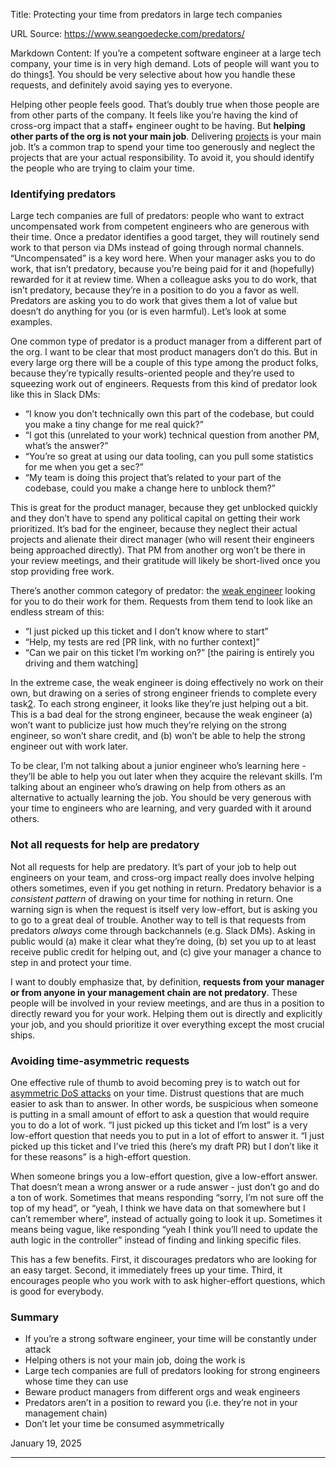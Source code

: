 Title: Protecting your time from predators in large tech companies

URL Source: https://www.seangoedecke.com/predators/

Markdown Content:
If you’re a competent software engineer at a large tech company, your time is in very high demand. Lots of people will want you to do things[1](https://www.seangoedecke.com/predators/#fn-1). You should be very selective about how you handle these requests, and definitely avoid saying yes to everyone.

Helping other people feels good. That’s doubly true when those people are from other parts of the company. It feels like you’re having the kind of cross-org impact that a staff+ engineer ought to be having. But **helping other parts of the org is not your main job**. Delivering [projects](https://www.seangoedecke.com/how-to-ship) is your main job. It’s a common trap to spend your time too generously and neglect the projects that are your actual responsibility. To avoid it, you should identify the people who are trying to claim your time.

### Identifying predators

Large tech companies are full of predators: people who want to extract uncompensated work from competent engineers who are generous with their time. Once a predator identifies a good target, they will routinely send work to that person via DMs instead of going through normal channels. “Uncompensated” is a key word here. When your manager asks you to do work, that isn’t predatory, because you’re being paid for it and (hopefully) rewarded for it at review time. When a colleague asks you to do work, that isn’t predatory, because they’re in a position to do you a favor as well. Predators are asking you to do work that gives them a lot of value but doesn’t do anything for you (or is even harmful). Let’s look at some examples.

One common type of predator is a product manager from a different part of the org. I want to be clear that most product managers don’t do this. But in every large org there will be a couple of this type among the product folks, because they’re typically results-oriented people and they’re used to squeezing work out of engineers. Requests from this kind of predator look like this in Slack DMs:

*   “I know you don’t technically own this part of the codebase, but could you make a tiny change for me real quick?”
*   “I got this (unrelated to your work) technical question from another PM, what’s the answer?”
*   “You’re so great at using our data tooling, can you pull some statistics for me when you get a sec?”
*   “My team is doing this project that’s related to your part of the codebase, could you make a change here to unblock them?”

This is great for the product manager, because they get unblocked quickly and they don’t have to spend any political capital on getting their work prioritized. It’s bad for the engineer, because they neglect their actual projects and alienate their direct manager (who will resent their engineers being approached directly). That PM from another org won’t be there in your review meetings, and their gratitude will likely be short-lived once you stop providing free work.

There’s another common category of predator: the [weak engineer](https://www.seangoedecke.com/weak-engineers) looking for you to do their work for them. Requests from them tend to look like an endless stream of this:

*   “I just picked up this ticket and I don’t know where to start”
*   “Help, my tests are red \[PR link, with no further context\]”
*   “Can we pair on this ticket I’m working on?” \[the pairing is entirely you driving and them watching\]

In the extreme case, the weak engineer is doing effectively no work on their own, but drawing on a series of strong engineer friends to complete every task[2](https://www.seangoedecke.com/predators/#fn-2). To each strong engineer, it looks like they’re just helping out a bit. This is a bad deal for the strong engineer, because the weak engineer (a) won’t want to publicize just how much they’re relying on the strong engineer, so won’t share credit, and (b) won’t be able to help the strong engineer out with work later.

To be clear, I’m not talking about a junior engineer who’s learning here - they’ll be able to help you out later when they acquire the relevant skills. I’m talking about an engineer who’s drawing on help from others as an alternative to actually learning the job. You should be very generous with your time to engineers who are learning, and very guarded with it around others.

### Not all requests for help are predatory

Not all requests for help are predatory. It’s part of your job to help out engineers on your team, and cross-org impact really does involve helping others sometimes, even if you get nothing in return. Predatory behavior is a _consistent pattern_ of drawing on your time for nothing in return. One warning sign is when the request is itself very low-effort, but is asking you to go to a great deal of trouble. Another way to tell is that requests from predators _always_ come through backchannels (e.g. Slack DMs). Asking in public would (a) make it clear what they’re doing, (b) set you up to at least receive public credit for helping out, and (c) give your manager a chance to step in and protect your time.

I want to doubly emphasize that, by definition, **requests from your manager or from anyone in your management chain are not predatory**. These people will be involved in your review meetings, and are thus in a position to directly reward you for your work. Helping them out is directly and explicitly your job, and you should prioritize it over everything except the most crucial ships.

### Avoiding time-asymmetric requests

One effective rule of thumb to avoid becoming prey is to watch out for [asymmetric DoS attacks](https://www.f5.com/glossary/distributed-denial-of-service-ddos-attack#:~:text=In%20an%20asymmetric%20DDoS%20attack,a%20forged%20source%20IP%20address.) on your time. Distrust questions that are much easier to ask than to answer. In other words, be suspicious when someone is putting in a small amount of effort to ask a question that would require you to do a lot of work. “I just picked up this ticket and I’m lost” is a very low-effort question that needs you to put in a lot of effort to answer it. “I just picked up this ticket and I’ve tried this (here’s my draft PR) but I don’t like it for these reasons” is a high-effort question.

When someone brings you a low-effort question, give a low-effort answer. That doesn’t mean a wrong answer or a rude answer - just don’t go and do a ton of work. Sometimes that means responding “sorry, I’m not sure off the top of my head”, or “yeah, I think we have data on that somewhere but I can’t remember where”, instead of actually going to look it up. Sometimes it means being vague, like responding “yeah I think you’ll need to update the auth logic in the controller” instead of finding and linking specific files.

This has a few benefits. First, it discourages predators who are looking for an easy target. Second, it immediately frees up your time. Third, it encourages people who you work with to ask higher-effort questions, which is good for everybody.

### Summary

*   If you’re a strong software engineer, your time will be constantly under attack
*   Helping others is not your main job, doing the work is
*   Large tech companies are full of predators looking for strong engineers whose time they can use
*   Beware product managers from different orgs and weak engineers
*   Predators aren’t in a position to reward you (i.e. they’re not in your management chain)
*   Don’t let your time be consumed asymmetrically

January 19, 2025

* * *
